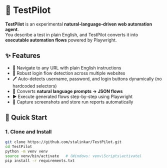 # 🧪 TestPilot

**TestPilot** is an experimental **natural-language-driven web automation agent**.  
You describe a test in plain English, and TestPilot converts it into **executable automation flows** powered by Playwright.

## ✨ Features
- 🧭 Navigate to any URL with plain English instructions  
- 🔐 Robust login flow detection across multiple websites  
- 🖊️ Auto-detects username, password, and login buttons dynamically (no hardcoded selectors)  
- 🧠 Converts **natural language prompts → JSON flows**  
- ▶️ Execute generated flows step-by-step using Playwright  
- 📸 Capture screenshots and store run reports automatically  

## 🚀 Quick Start

### 1. Clone and Install
```bash
git clone https://github.com/stalinkar/TestPilot.git
cd TestPilot
python -m venv venv
source venv/bin/activate   # (Windows: venv\Scripts\activate)
pip install -r requirements.txt
